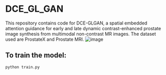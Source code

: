 # DCE_GL_GAN
This repository contains code for DCE-GLGAN, a spatial embedded attention guidance for early and late dynamic contrast-enhanced prostate image synthesis from multimodal non-contrast MR images.
The dataset used are ProstateX and Prostate MRI.
![image](https://github.com/user-attachments/assets/ceff05d7-9ba5-418b-af52-556c3e808923)

## To train the model:
`python train.py`
